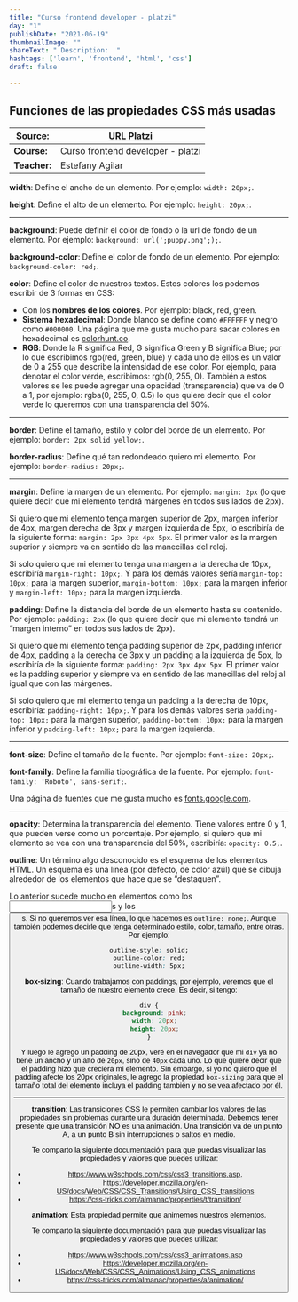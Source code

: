 ```yaml
---
title: "Curso frontend developer - platzi"
day: "1"
publishDate: "2021-06-19"
thumbnailImage: ""
shareText: " Description:  "
hashtags: ['learn', 'frontend', 'html', 'css']
draft: false

---
```


## Funciones de las propiedades CSS más usadas

| Source:      | [URL Platzi](https://platzi.com/clases/1640-frontend-developer/) |
| ------------ | ------------------------------------------------------------ |
| **Course:**  | Curso frontend developer - platzi                            |
| **Teacher:** | Estefany Agilar                                              |



**width**: Define el ancho de un elemento. Por ejemplo: `width: 20px;`.

**height**: Define el alto de un elemento. Por ejemplo: `height: 20px;`.

------

**background**: Puede definir el color de fondo o la url de fondo de un elemento. Por ejemplo: `background: url(';puppy.png';);`.

**background-color**: Define el color de fondo de un elemento. Por ejemplo: `background-color: red;`.

**color**: Define el color de nuestros textos. Estos colores los podemos escribir de 3 formas en CSS:

- Con los **nombres de los colores**. Por ejemplo: black, red, green.
- **Sistema hexadecimal**: Donde blanco se define como `#FFFFFF` y negro como `#000000`. Una página que me gusta mucho para sacar colores en hexadecimal es [colorhunt.co](https://colorhunt.co/).
- **RGB**: Donde la R significa Red, G significa Green y B significa Blue; por lo que escribimos rgb(red, green, blue) y cada uno de ellos es un valor de 0 a 255 que describe la intensidad de ese color. Por ejemplo, para denotar el color verde, escribimos: rgb(0, 255, 0). También a estos valores se les puede agregar una opacidad (transparencia) que va de 0 a 1, por ejemplo: rgba(0, 255, 0, 0.5) lo que quiere decir que el color verde lo queremos con una transparencia del 50%.

------

**border**: Define el tamaño, estilo y color del borde de un elemento. Por ejemplo: `border: 2px solid yellow;`.

**border-radius**: Define qué tan redondeado quiero mi elemento. Por ejemplo: `border-radius: 20px;`.

------

**margin**: Define la margen de un elemento. Por ejemplo: `margin: 2px` (lo que quiere decir que mi elemento tendrá márgenes en todos sus lados de 2px).

Si quiero que mi elemento tenga margen superior de 2px, margen inferior de 4px, margen derecha de 3px y margen izquierda de 5px, lo escribiría de la siguiente forma: `margin: 2px 3px 4px 5px`. El primer valor es la margen superior y siempre va en sentido de las manecillas del reloj.

Si solo quiero que mi elemento tenga una margen a la derecha de 10px, escribiría `margin-right: 10px;`. Y para los demás valores sería `margin-top: 10px;` para la margen superior, `margin-bottom: 10px;` para la margen inferior y `margin-left: 10px;` para la margen izquierda.

**padding**: Define la distancia del borde de un elemento hasta su contenido. Por ejemplo: `padding: 2px` (lo que quiere decir que mi elemento tendrá un “margen interno” en todos sus lados de 2px).

Si quiero que mi elemento tenga padding superior de 2px, padding inferior de 4px, padding a la derecha de 3px y un padding a la izquierda de 5px, lo escribiría de la siguiente forma: `padding: 2px 3px 4px 5px`. El primer valor es la padding superior y siempre va en sentido de las manecillas del reloj al igual que con las márgenes.

Si solo quiero que mi elemento tenga un padding a la derecha de 10px, escribiría: `padding-right: 10px;`. Y para los demás valores sería `padding-top: 10px;` para la margen superior, `padding-bottom: 10px;` para la margen inferior y `padding-left: 10px;` para la margen izquierda.

------

**font-size**: Define el tamaño de la fuente. Por ejemplo: `font-size: 20px;`.

**font-family**: Define la familia tipográfica de la fuente. Por ejemplo: `font-family: 'Roboto', sans-serif;`.

Una página de fuentes que me gusta mucho es [fonts.google.com](https://fonts.google.com/).

------

**opacity**: Determina la transparencia del elemento. Tiene valores entre 0 y 1, que pueden verse como un porcentaje. Por ejemplo, si quiero que mi elemento se vea con una transparencia del 50%, escribiría: `opacity: 0.5;`.

**outline**: Un término algo desconocido es el esquema de los elementos HTML. Un esquema es una línea (por defecto, de color azúl) que se dibuja alrededor de los elementos que hace que se “destaquen”.

Lo anterior sucede mucho en elementos como los <input>s y los <button>s. Si no queremos ver esa línea, lo que hacemos es `outline: none;`. Aunque también podemos decirle que tenga determinado estilo, color, tamaño, entre otras. Por ejemplo:

```css
outline-style: solid;
outline-color: red;
outline-width: 5px;
```

**box-sizing**: Cuando trabajamos con paddings, por ejemplo, veremos que el tamaño de nuestro elemento crece. Es decir, si tengo:

```css
div {
   background: pink;
   width: 20px;
   height: 20px;
}
```

Y luego le agrego un padding de 20px, veré en el navegador que mi `div` ya no tiene un ancho y un alto de `20px`, sino de `40px` cada uno. Lo que quiere decir que el padding hizo que creciera mi elemento. Sin embargo, si yo no quiero que el padding afecte los 20px originales, le agrego la propiedad `box-sizing` para que el tamaño total del elemento incluya el padding también y no se vea afectado por él.

------

**transition**: Las transiciones CSS le permiten cambiar los valores de las propiedades sin problemas durante una duración determinada. Debemos tener presente que una transición NO es una animación. Una transición va de un punto A, a un punto B sin interrupciones o saltos en medio.

Te comparto la siguiente documentación para que puedas visualizar las propiedades y valores que puedes utilizar:

- https://www.w3schools.com/css/css3_transitions.asp.
- https://developer.mozilla.org/en-US/docs/Web/CSS/CSS_Transitions/Using_CSS_transitions
- https://css-tricks.com/almanac/properties/t/transition/

**animation**: Esta propiedad permite que animemos nuestros elementos.

Te comparto la siguiente documentación para que puedas visualizar las propiedades y valores que puedes utilizar:

- https://www.w3schools.com/css/css3_animations.asp
- https://developer.mozilla.org/en-US/docs/Web/CSS/CSS_Animations/Using_CSS_animations
- https://css-tricks.com/almanac/properties/a/animation/



